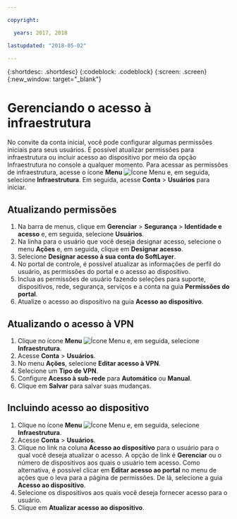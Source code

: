 ```yaml
---

copyright:

  years: 2017, 2018

lastupdated: "2018-05-02"

---
```


{:shortdesc: .shortdesc}
{:codeblock: .codeblock}
{:screen: .screen}
{:new_window: target="_blank"}

# Gerenciando o acesso à infraestrutura

No convite da conta inicial, você pode configurar algumas permissões iniciais para seus usuários. É possível atualizar permissões para infraestrutura ou incluir acesso ao dispositivo por meio da opção Infraestrutura no console a qualquer momento. Para acessar as permissões de infraestrutura, acesse o ícone **Menu** ![Ícone Menu](../icons/icon_hamburger.svg) e, em seguida, selecione **Infraestrutura**. Em seguida, acesse **Conta** &gt; **Usuários** para iniciar.

## Atualizando permissões

1. Na barra de menus, clique em **Gerenciar** &gt; **Segurança** &gt; **Identidade e acesso** e, em seguida, selecione **Usuários**.
2. Na linha para o usuário que você deseja designar acesso, selecione o menu **Ações** e, em seguida, clique em **Designar acesso**.
3. Selecione **Designar acesso à sua conta do SoftLayer**.
4. No portal de controle, é possível atualizar as informações de perfil do usuário, as permissões do portal e o acesso ao dispositivo.
5. Inclua as permissões de usuário fazendo seleções para suporte, dispositivos, rede, segurança, serviços e a conta na guia **Permissões do portal**.
6. Atualize o acesso ao dispositivo na guia **Acesso ao dispositivo**.

## Atualizando o acesso à VPN

1. Clique no ícone **Menu** ![Ícone Menu](../icons/icon_hamburger.svg) e, em seguida, selecione **Infraestrutura**.
2. Acesse **Conta** &gt; **Usuários**.
3. No menu **Ações**, selecione **Editar acesso à VPN**.
4. Selecione um **Tipo de VPN**.
5. Configure **Acesso à sub-rede** para **Automático** ou **Manual**.
6. Clique em **Salvar** para salvar suas mudanças.

## Incluindo acesso ao dispositivo

1. Clique no ícone **Menu** ![Ícone Menu](../icons/icon_hamburger.svg) e, em seguida, selecione **Infraestrutura**.
2. Acesse **Conta** &gt; **Usuários**.
3. Clique no link na coluna **Acesso ao dispositivo** para o usuário para o qual você deseja atualizar o acesso. A opção de link é **Gerenciar** ou o número de dispositivos aos quais o usuário tem acesso. Como alternativa, é possível clicar em **Editar acesso ao portal** no menu de ações que o leva para a página de permissões. De lá, selecione a guia **Acesso ao dispositivo**.
4. Selecione os dispositivos aos quais você deseja fornecer acesso para o usuário.
5. Clique em **Atualizar acesso ao dispositivo**.
